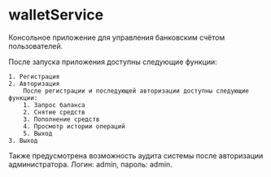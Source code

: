 # walletService

Консольное приложение для управления банковским счётом пользователей.

После запуска приложения доступны следующие функции:

    1. Регистрация
    2. Авторизация
        После регистрации и последующей авторизации доступны следующие функции:
        1. Запрос баланса
        2. Снятие средств
        3. Пополнение средств
        4. Просмотр истории операций
        5. Выход
    3. Выход
Также предусмотрена возможность аудита системы после авторизации администратора.
Логин: admin, пароль: admin.